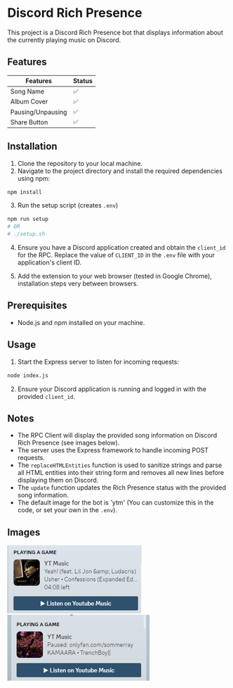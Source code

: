 # Discord Rich Presence

This project is a Discord Rich Presence bot that displays information about the currently playing music on Discord.

## Features
| Features          | Status    |
| ----------------  | --------- |
| Song Name         | :white_check_mark: |
| Album Cover       | :white_check_mark: |
| Pausing/Unpausing | :white_check_mark: |
| Share Button      | :white_check_mark: |

## Installation

1. Clone the repository to your local machine.
2. Navigate to the project directory and install the required dependencies using npm:

```bash
npm install
```

3. Run the setup script (creates `.env`)
```bash
npm run setup
# OR
# ./setup.sh
```

4. Ensure you have a Discord application created and obtain the `client_id` for the RPC. Replace the value of `CLIENT_ID` in the `.env` file with your application's client ID.

5. Add the extension to your web browser (tested in Google Chrome), installation steps very between browsers.

## Prerequisites

- Node.js and npm installed on your machine.

## Usage

1. Start the Express server to listen for incoming requests:

```bash
node index.js
```

2. Ensure your Discord application is running and logged in with the provided `client_id`.

## Notes

- The RPC Client will display the provided song information on Discord Rich Presence (see images below).
- The server uses the Express framework to handle incoming POST requests.
- The `replaceHTMLEntities` function is used to sanitize strings and parse all HTML entities into their string form and removes all new lines before displaying them on Discord.
- The `update` function updates the Rich Presence status with the provided song information.
- The default image for the bot is 'ytm' (You can customize this in the code, or set your own in the `.env`).


## Images

!["screenshot of RPC"](images/rpc.png)
!["screenshot of paused RPC state"](images/paused.png)
